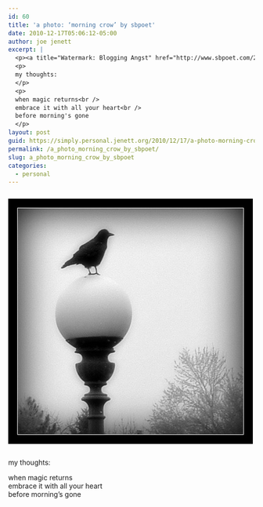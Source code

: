 ```yaml
---
id: 60
title: 'a photo: ‘morning crow’ by sbpoet'
date: 2010-12-17T05:06:12-05:00
author: joe jenett
excerpt: |
  <p><a title="Watermark: Blogging Angst" href="http://www.sbpoet.com/2010/12/blogging-angst.html"><img src="../images/morning_crow_by_sbpoet.jpg" style="border:none;margin:12px 0;" alt="'morning crow' by sbpoet" /></a></p>
  <p>
  my thoughts:
  </p>
  <p>
  when magic returns<br />
  embrace it with all your heart<br />
  before morning's gone
  </p>
layout: post
guid: https://simply.personal.jenett.org/2010/12/17/a-photo-morning-crow-by-sbpoet/
permalink: /a_photo_morning_crow_by_sbpoet/
slug: a_photo_morning_crow_by_sbpoet
categories:
  - personal
---
```

[<img src="../images/morning_crow_by_sbpoet.jpg" style="border:none;margin:12px 0;" alt="'morning crow' by sbpoet" />](http://www.sbpoet.com/2010/12/blogging-angst.html "Watermark: Blogging Angst")

my thoughts: 

when magic returns  
embrace it with all your heart  
before morning’s gone